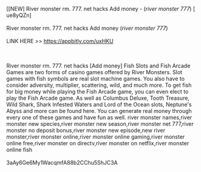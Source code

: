 [[NEW] River monster rm. 777. net hacks Add money - (*river monster 777*) [ ue8yQZn]
<br>
<br>River monster rm. 777. net hacks Add money (*river monster 777*)
<br>
<br>LINK HERE >> https://appbitly.com/uxHKU

<br>
<br>River monster rm. 777. net hacks [Add money] Fish Slots and Fish Arcade Games are two forms of casino games offered by River Monsters.  Slot games with fish symbols are real slot machine games.  You also have to consider adversity, multiplier, scattering, wild, and much more.  To get fish for big money while playing the Fish Arcade game, you can even elect to play the Fish Arcade game.  As well as Columbus Deluxe, Tooth Treasure, Wild Shark, Shark Infested Waters and Lord of the Ocean slots, Neptune's Abyss and more can be found here.  You can generate real money through every one of these games and have fun as well.  river monster names,river monster new species,river monster new season,river monster net 777,river monster no deposit bonus,river monster new episode,new river monster,river monster online,river monster online gaming,river monster online free,river monster on directv,river monster on netflix,river monster online fish
<br>
<br>3aAy6Ge6My1WacqmfA88b2CChu5ShJC3A
<br>
